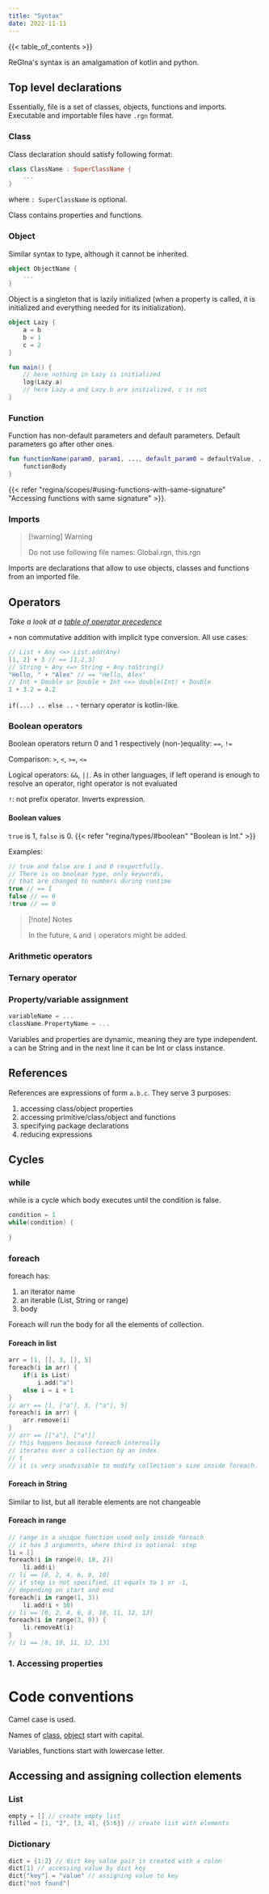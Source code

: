 ```yaml
---
title: "Syntax"
date: 2022-11-11
---
```


{{< table_of_contents >}}

ReGIna's syntax is an amalgamation of kotlin and python.

## Top level declarations

Essentially, file is a set of classes, objects, functions and imports. Executable and importable
files have `.rgn` format.

### Class

Class declaration should satisfy following format:

```kotlin 
class ClassName : SuperClassName {
    ...
}
```

where `: SuperClassName` is optional.

Class contains properties and functions.

### Object

Similar syntax to type, although it cannot be inherited.

```kotlin
object ObjectName {
    ...
}
```

Object is a singleton that is lazily initialized (when a property is called, it is initialized and
everything needed for its initialization).

```kotlin
object Lazy {
    a = b
    b = 1
    c = 2
}

fun main() {
    // here nothing in Lazy is initialized
    log(Lazy.a)
    // here Lazy.a and Lazy.b are initialized, c is not
}

```

### Function

Function has non-default parameters and default parameters. Default parameters go after other ones.

```kotlin
fun functionName(param0, param1, ..., default_param0 = defaultValue, ...) {
    functionBody
}
```

{{< refer "regina/scopes/#using-functions-with-same-signature"
"Accessing functions with same signature" >}}.

### Imports

> [!warning] Warning
>
> Do not use following file names: Global.rgn, this.rgn

Imports are declarations that allow to use objects, classes and functions from an imported file.

## Operators

*Take a look at a [table of operator precedence](/regina/toop)*

`+` non commutative addition with implicit type conversion. All use cases:

```kotlin
// List + Any <=> List.add(Any)
[1, 2] + 3 // == [1,2,3]
// String + Any <=> String + Any.toString()
"Hello, " + "Alex" // == "Hello, Alex"
// Int + Double or Double + Int <=> double(Int) + Double
1 + 3.2 = 4.2
```

`if(...) .. else ..` - ternary operator is kotlin-like.

### Boolean operators

Boolean operators return 0 and 1 respectively
(non-)equality: `==`, `!=`

Comparison: `>`, `<`, `>=`, `<=`

Logical operators: `&&`, `||`. As in other languages, if left operand is enough to resolve an
operator, right operator is not evaluated

`!`: not prefix operator. Inverts expression.

#### Boolean values

`true` is 1, `false` is 0. {{< refer "regina/types/#boolean"
"Boolean is Int." >}}

Examples:

```kotlin
// true and false are 1 and 0 respectfully. 
// There is no boolean type, only keywords,
// that are changed to numbers during runtime 
true // == 1
false // == 0
!true // == 0
```

> [!note] Notes
>
> In the future, `&` and `|` operators might be added.

### Arithmetic operators

### Ternary operator


### Property/variable assignment

```kotlin
variableName = ...
className.PropertyName = ...
```

Variables and properties are dynamic, meaning they are type independent. `a` can be String and in
the next line it can
be Int or class instance.

## References

References are expressions of form `a.b.c`. They serve 3 purposes:

1. accessing class/object properties
2. accessing primitive/class/object and functions
3. specifying package declarations
4. reducing expressions

## Cycles

### while

while is a cycle which body executes until the condition is false.

```kotlin
condition = 1
while(condition) {
    
}
```

### foreach

foreach has:

1. an iterator name
2. an iterable (List, String or range)
3. body

Foreach will run the body for all the elements of collection.

#### Foreach in list

```kotlin
arr = [1, [], 3, [], 5]
foreach(i in arr) {
    if(i is List)
        i.add("a")
    else i = i + 1
}
// arr == [1, ["a"], 3, ["a"], 5]
foreach(i in arr) {
    arr.remove(i)
}
// arr == [["a"], ["a"]]
// this happens because foreach internally 
// iterates over a collection by an index.
// t
// it is very unadvisable to modify collection's size inside foreach.
```

#### Foreach in String

Similar to list, but all iterable elements are not changeable

#### Foreach in range

```kotlin
// range is a unique function used only inside foreach
// it has 3 arguments, where third is optional: step
li = []
foreach(i in range(0, 10, 2))
    li.add(i)
// li == [0, 2, 4, 6, 8, 10]
// if step is not specified, it equals to 1 or -1,
// depending on start and end
foreach(i in range(1, 3))
    li.add(i + 10)
// li == [0, 2, 4, 6, 8, 10, 11, 12, 13]
foreach(i in range(3, 0)) {
    li.removeAt(i)
}
// li == [8, 10, 11, 12, 13]
```

### 1. Accessing properties

# Code conventions

Camel case is used.

Names of [class](Syntax.md/###Class), [object](Syntax.md/###Object) start with capital.

Variables, functions start with lowercase letter.

## Accessing and assigning collection elements

### List

```kotlin
empty = [] // create empty list
filled = [1, "2", [3, 4], {5:6}] // create list with elements

```

### Dictionary

```kotlin
dict = {1:2} // dict key value pair is created with a colon
dict[1] // accessing value by dict key
dict["key"] = "value" // assigning value to key
dict["not found"]
```

[^1]: `in` is not a keyword and a class, object, function or variable can be named `in`. On the
other hand, `as` is a keyword.